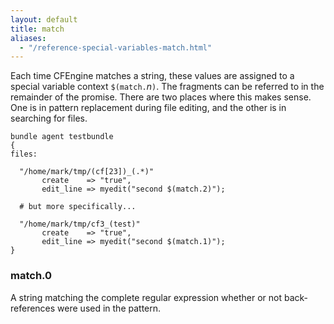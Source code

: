 ```yaml
---
layout: default
title: match
aliases:
  - "/reference-special-variables-match.html"
---
```


Each time CFEngine matches a string, these values are assigned to a special
variable context `$(match.`_n_`)`. The fragments can be referred to in the
remainder of the promise. There are two places where this makes sense. One is
in pattern replacement during file editing, and the other is in searching for
files.

```cf3
bundle agent testbundle
{
files:

  "/home/mark/tmp/(cf[23])_(.*)"
       create    => "true",
       edit_line => myedit("second $(match.2)");

  # but more specifically...

  "/home/mark/tmp/cf3_(test)"
       create    => "true",
       edit_line => myedit("second $(match.1)");
}
```

### match.0

A string matching the complete regular expression whether or not
back-references were used in the pattern.
